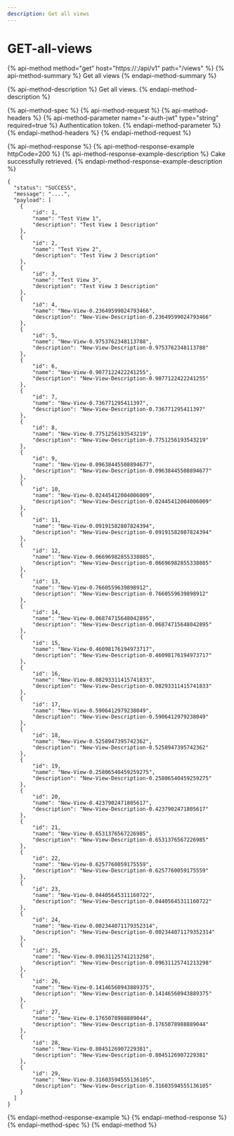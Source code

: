 ```yaml
---
description: Get all views
---
```


# GET-all-views

{% api-method method="get" host="https://<host>:<port>/api/v1" path="/views" %}
{% api-method-summary %}
Get all views
{% endapi-method-summary %}

{% api-method-description %}
Get all views.
{% endapi-method-description %}

{% api-method-spec %}
{% api-method-request %}
{% api-method-headers %}
{% api-method-parameter name="x-auth-jwt" type="string" required=true %}
Authentication token.
{% endapi-method-parameter %}
{% endapi-method-headers %}
{% endapi-method-request %}

{% api-method-response %}
{% api-method-response-example httpCode=200 %}
{% api-method-response-example-description %}
Cake successfully retrieved.
{% endapi-method-response-example-description %}

```
{
  "status": "SUCCESS",
  "message": "....",
  "payload": [
    {
        "id": 1,
        "name": "Test View 1",
        "description": "Test View 1 Description"
    },
    {
        "id": 2,
        "name": "Test View 2",
        "description": "Test View 2 Description"
    },
    {
        "id": 3,
        "name": "Test View 3",
        "description": "Test View 3 Description"
    },
    {
        "id": 4,
        "name": "New-View-0.23649599024793466",
        "description": "New-View-Description-0.23649599024793466"
    },
    {
        "id": 5,
        "name": "New-View-0.9753762348113788",
        "description": "New-View-Description-0.9753762348113788"
    },
    {
        "id": 6,
        "name": "New-View-0.9077122422241255",
        "description": "New-View-Description-0.9077122422241255"
    },
    {
        "id": 7,
        "name": "New-View-0.736771295411397",
        "description": "New-View-Description-0.736771295411397"
    },
    {
        "id": 8,
        "name": "New-View-0.7751256193543219",
        "description": "New-View-Description-0.7751256193543219"
    },
    {
        "id": 9,
        "name": "New-View-0.09638445508894677",
        "description": "New-View-Description-0.09638445508894677"
    },
    {
        "id": 10,
        "name": "New-View-0.02445412004006009",
        "description": "New-View-Description-0.02445412004006009"
    },
    {
        "id": 11,
        "name": "New-View-0.09191582807824394",
        "description": "New-View-Description-0.09191582807824394"
    },
    {
        "id": 12,
        "name": "New-View-0.06696982855338085",
        "description": "New-View-Description-0.06696982855338085"
    },
    {
        "id": 13,
        "name": "New-View-0.7660559639898912",
        "description": "New-View-Description-0.7660559639898912"
    },
    {
        "id": 14,
        "name": "New-View-0.06874715648042895",
        "description": "New-View-Description-0.06874715648042895"
    },
    {
        "id": 15,
        "name": "New-View-0.46098176194973717",
        "description": "New-View-Description-0.46098176194973717"
    },
    {
        "id": 16,
        "name": "New-View-0.08293311415741833",
        "description": "New-View-Description-0.08293311415741833"
    },
    {
        "id": 17,
        "name": "New-View-0.5906412979238049",
        "description": "New-View-Description-0.5906412979238049"
    },
    {
        "id": 18,
        "name": "New-View-0.5258947395742362",
        "description": "New-View-Description-0.5258947395742362"
    },
    {
        "id": 19,
        "name": "New-View-0.25806540459259275",
        "description": "New-View-Description-0.25806540459259275"
    },
    {
        "id": 20,
        "name": "New-View-0.4237902471805617",
        "description": "New-View-Description-0.4237902471805617"
    },
    {
        "id": 21,
        "name": "New-View-0.6531376567226985",
        "description": "New-View-Description-0.6531376567226985"
    },
    {
        "id": 22,
        "name": "New-View-0.6257760059175559",
        "description": "New-View-Description-0.6257760059175559"
    },
    {
        "id": 23,
        "name": "New-View-0.04405645311160722",
        "description": "New-View-Description-0.04405645311160722"
    },
    {
        "id": 24,
        "name": "New-View-0.002344071179352314",
        "description": "New-View-Description-0.002344071179352314"
    },
    {
        "id": 25,
        "name": "New-View-0.09631125741213298",
        "description": "New-View-Description-0.09631125741213298"
    },
    {
        "id": 26,
        "name": "New-View-0.14146560943889375",
        "description": "New-View-Description-0.14146560943889375"
    },
    {
        "id": 27,
        "name": "New-View-0.1765078988889044",
        "description": "New-View-Description-0.1765078988889044"
    },
    {
        "id": 28,
        "name": "New-View-0.8045126907229381",
        "description": "New-View-Description-0.8045126907229381"
    },
    {
        "id": 29,
        "name": "New-View-0.31603594555136105",
        "description": "New-View-Description-0.31603594555136105"
    }
  ]
}
```
{% endapi-method-response-example %}
{% endapi-method-response %}
{% endapi-method-spec %}
{% endapi-method %}



